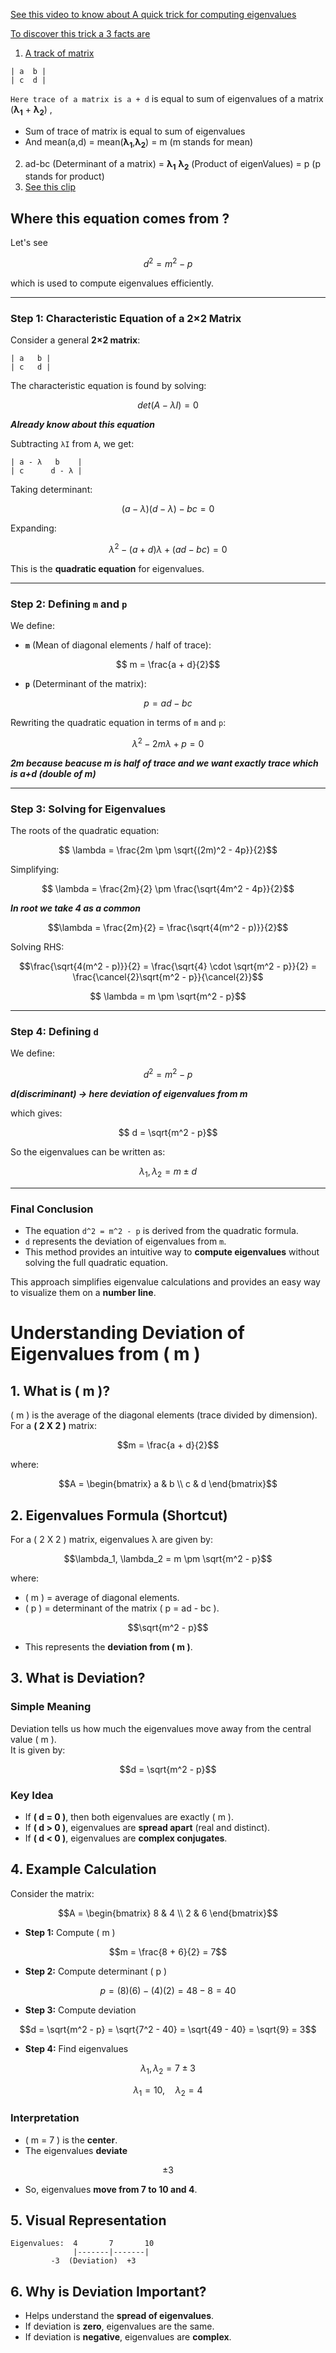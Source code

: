 [See this video to know about A quick trick for computing eigenvalues](https://youtu.be/e50Bj7jn9IQ?si=g2II9oQb-508kdsw) 

[To discover this trick a 3 facts are](https://youtu.be/e50Bj7jn9IQ?si=n9-snFGlgS17Rglt&t=117)

1. [A track of matrix](https://youtu.be/e50Bj7jn9IQ?si=WEQc7A2ij77EVMJO&t=125)

```
| a  b | 
| c  d |
```
`Here trace of a matrix is a + d` is equal to sum of eigenvalues of a matrix (**λ<sub>1</sub>** + **λ<sub>2</sub>**) , 
   - Sum of trace of matrix is equal to sum of eigenvalues 
 - And mean(a,d) =  mean(**λ<sub>1</sub>**,**λ<sub>2</sub>**) = m (m stands for mean)


2. ad-bc (Determinant of a matrix) = **λ<sub>1</sub>** **λ<sub>2</sub>** (Product of eigenValues) = p (p stands for product)
3. [See this clip](https://youtu.be/e50Bj7jn9IQ?si=Adt095AraH8xHrBM&t=196)

## **Where this equation comes from ?**

Let's see

```math
 d^2 = m^2 - p
```

which is used to compute eigenvalues efficiently.

---

### **Step 1: Characteristic Equation of a 2×2 Matrix**

Consider a general **2×2 matrix**:

```
| a   b |
| c   d |
```

The characteristic equation is found by solving:

```math
 det(A - \lambda I) = 0
```

***Already know about this equation***

Subtracting `λI` from `A`, we get:

```
| a - λ   b    |
| c      d - λ |
```

Taking determinant:

```math
 (a - \lambda)(d - \lambda) - bc = 0
```

Expanding:

```math
  \lambda^2 - (a + d)\lambda + (ad - bc) = 0
```

This is the **quadratic equation** for eigenvalues.

---

### **Step 2: Defining `m` and `p`**

We define:

- **`m`** (Mean of diagonal elements / half of trace):

```math
 m = \frac{a + d}{2}
```

- **`p`** (Determinant of the matrix):

```math
 p = ad - bc
```

Rewriting the quadratic equation in terms of `m` and `p`:

```math
 \lambda^2 - 2m\lambda + p = 0
```

***2m because beacuse m is half of trace and we want exactly trace which is a+d (double of m)***

---

### **Step 3: Solving for Eigenvalues**

The roots of the quadratic equation:

```math
 \lambda = \frac{2m \pm \sqrt{(2m)^2 - 4p}}{2}
```

Simplifying:

```math
 \lambda = \frac{2m}{2} \pm \frac{\sqrt{4m^2 - 4p}}{2}
```
***In root we take 4 as a common***
```math
\lambda = \frac{2m}{2} = \frac{\sqrt{4(m^2 - p)}}{2}
```

Solving RHS:

```math
\frac{\sqrt{4(m^2 - p)}}{2} = \frac{\sqrt{4} \cdot \sqrt{m^2 - p}}{2} =  \frac{\cancel{2}\sqrt{m^2 - p}}{\cancel{2}}
```




```math
 \lambda = m \pm \sqrt{m^2 - p}
```

---

### **Step 4: Defining `d`**

We define:

```math
 d^2 = m^2 - p
```
***d(discriminant) -> here deviation of eigenvalues from m***

which gives:

```math
 d = \sqrt{m^2 - p}
```

So the eigenvalues can be written as:

```math
 \lambda_1, \lambda_2 = m \pm d
```

---

### **Final Conclusion**

- The equation `d^2 = m^2 - p` is derived from the quadratic formula.
- `d` represents the deviation of eigenvalues from `m`.
- This method provides an intuitive way to **compute eigenvalues** without solving the full quadratic equation.

This approach simplifies eigenvalue calculations and provides an easy way to visualize them on a **number line**.

# **Understanding Deviation of Eigenvalues from \( m \)**

## **1. What is \( m \)?**
\( m \) is the average of the diagonal elements (trace divided by dimension).  
For a **\( 2 X 2 \)** matrix:

```math
m = \frac{a + d}{2}
```

where:

```math
A =
\begin{bmatrix}
a & b \\
c & d
\end{bmatrix}
```

## **2. Eigenvalues Formula (Shortcut)**
For a \( 2 X 2 \) matrix, eigenvalues  λ  are given by:

```math
\lambda_1, \lambda_2 = m \pm \sqrt{m^2 - p}
```

where:
- \( m \) = average of diagonal elements.
- \( p \) = determinant of the matrix \( p = ad - bc \).
```math 
\sqrt{m^2 - p}
``` 
- This represents the **deviation from \( m \)**.

## **3. What is Deviation?**
### **Simple Meaning**
Deviation tells us how much the eigenvalues move away from the central value \( m \).  
It is given by:

```math
d = \sqrt{m^2 - p}
```

### **Key Idea**
- If **\( d = 0 \)**, then both eigenvalues are exactly \( m \).
- If **\( d > 0 \)**, eigenvalues are **spread apart** (real and distinct).
- If **\( d < 0 \)**, eigenvalues are **complex conjugates**.

## **4. Example Calculation**
Consider the matrix:

```math
A =
\begin{bmatrix}
8 & 4 \\
2 & 6
\end{bmatrix}
```

- **Step 1:** Compute \( m \)

```math
m = \frac{8 + 6}{2} = 7
```

- **Step 2:** Compute determinant \( p \)

```math
p = (8)(6) - (4)(2) = 48 - 8 = 40
```

- **Step 3:** Compute deviation

```math
d = \sqrt{m^2 - p} = \sqrt{7^2 - 40} = \sqrt{49 - 40} = \sqrt{9} = 3
```

- **Step 4:** Find eigenvalues

```math
\lambda_1, \lambda_2 = 7 \pm 3
```

```math
\lambda_1 = 10, \quad \lambda_2 = 4
```

### **Interpretation**
- \( m = 7 \) is the **center**.
- The eigenvalues **deviate** 
```math
\pm 3
```
- So, eigenvalues **move from 7 to 10 and 4**.

## **5. Visual Representation**
```
Eigenvalues:  4       7       10
              |-------|-------|
         -3  (Deviation)  +3
```

## **6. Why is Deviation Important?**
- Helps understand the **spread of eigenvalues**.
- If deviation is **zero**, eigenvalues are the same.
- If deviation is **negative**, eigenvalues are **complex**.
